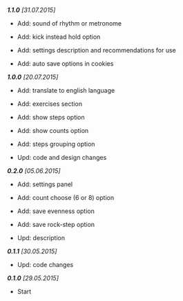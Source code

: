 *__1.1.0__ [31.07.2015]*

* Add: sound of rhythm or metronome

* Add: kick instead hold option

* Add: settings description and recommendations for use

* Add: auto save options in cookies

*__1.0.0__ [20.07.2015]*

* Add: translate to english language

* Add: exercises section

* Add: show steps option

* Add: show counts option

* Add: steps grouping option

* Upd: code and design changes

*__0.2.0__ [05.06.2015]*

* Add: settings panel

* Add: count choose (6 or 8) option

* Add: save evenness option

* Add: save rock-step option

* Upd: description


*__0.1.1__ [30.05.2015]*

* Upd: code changes

*__0.1.0__ [29.05.2015]*

* Start